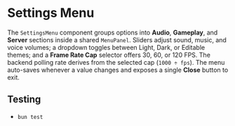 # Settings Menu

The `SettingsMenu` component groups options into **Audio**, **Gameplay**, and
**Server** sections inside a shared `MenuPanel`. Sliders adjust sound, music,
and voice volumes; a dropdown toggles between Light, Dark, or Editable themes;
and a **Frame Rate Cap** selector offers 30, 60, or 120 FPS. The backend polling
rate derives from the selected cap (`1000 ÷ fps`). The menu auto-saves whenever a
value changes and exposes a single **Close** button to exit.

## Testing
- `bun test`

